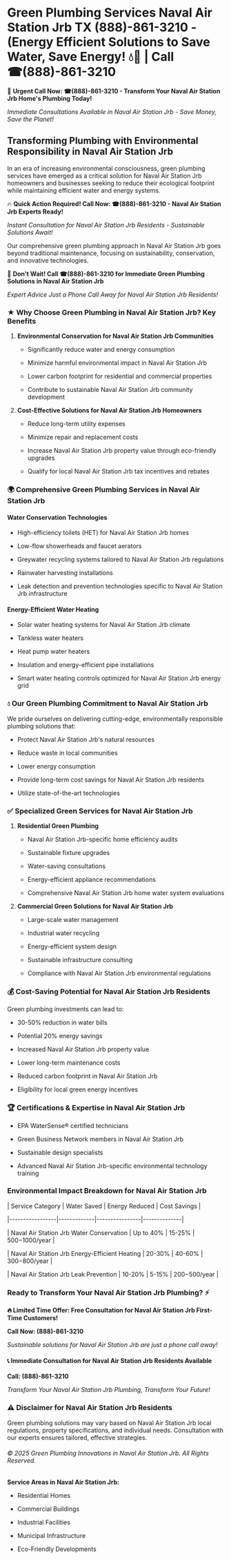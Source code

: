 # Green Plumbing Services Naval Air Station Jrb TX (888)-861-3210 - (Energy Efficient Solutions to Save Water, Save Energy! 💧🌿 | Call ☎(888)-861-3210

🚨 **Urgent Call Now: ☎(888)-861-3210 - Transform Your Naval Air Station Jrb Home's Plumbing Today!**
*Immediate Consultations Available in Naval Air Station Jrb - Save Money, Save the Planet!*

## Transforming Plumbing with Environmental Responsibility in Naval Air Station Jrb

In an era of increasing environmental consciousness, green plumbing services have emerged as a critical solution for Naval Air Station Jrb homeowners and businesses seeking to reduce their ecological footprint while maintaining efficient water and energy systems. 

🔥 **Quick Action Required! Call Now: ☎(888)-861-3210 - Naval Air Station Jrb Experts Ready!**
*Instant Consultation for Naval Air Station Jrb Residents - Sustainable Solutions Await!*

Our comprehensive green plumbing approach in Naval Air Station Jrb goes beyond traditional maintenance, focusing on sustainability, conservation, and innovative technologies.

🚨 **Don't Wait! Call ☎(888)-861-3210 for Immediate Green Plumbing Solutions in Naval Air Station Jrb**
*Expert Advice Just a Phone Call Away for Naval Air Station Jrb Residents!*

### ★ Why Choose Green Plumbing in Naval Air Station Jrb? Key Benefits

1. **Environmental Conservation for Naval Air Station Jrb Communities** 
   - Significantly reduce water and energy consumption
   - Minimize harmful environmental impact in Naval Air Station Jrb
   - Lower carbon footprint for residential and commercial properties
   - Contribute to sustainable Naval Air Station Jrb community development

2. **Cost-Effective Solutions for Naval Air Station Jrb Homeowners** 
   - Reduce long-term utility expenses
   - Minimize repair and replacement costs
   - Increase Naval Air Station Jrb property value through eco-friendly upgrades
   - Qualify for local Naval Air Station Jrb tax incentives and rebates

### 🌍 Comprehensive Green Plumbing Services in Naval Air Station Jrb

#### Water Conservation Technologies
- High-efficiency toilets (HET) for Naval Air Station Jrb homes
- Low-flow showerheads and faucet aerators
- Greywater recycling systems tailored to Naval Air Station Jrb regulations
- Rainwater harvesting installations
- Leak detection and prevention technologies specific to Naval Air Station Jrb infrastructure

#### Energy-Efficient Water Heating
- Solar water heating systems for Naval Air Station Jrb climate
- Tankless water heaters
- Heat pump water heaters
- Insulation and energy-efficient pipe installations
- Smart water heating controls optimized for Naval Air Station Jrb energy grid

### 💧 Our Green Plumbing Commitment to Naval Air Station Jrb

We pride ourselves on delivering cutting-edge, environmentally responsible plumbing solutions that:
- Protect Naval Air Station Jrb's natural resources
- Reduce waste in local communities
- Lower energy consumption
- Provide long-term cost savings for Naval Air Station Jrb residents
- Utilize state-of-the-art technologies

### ✅ Specialized Green Services for Naval Air Station Jrb

1. **Residential Green Plumbing**
   - Naval Air Station Jrb-specific home efficiency audits
   - Sustainable fixture upgrades
   - Water-saving consultations
   - Energy-efficient appliance recommendations
   - Comprehensive Naval Air Station Jrb home water system evaluations

2. **Commercial Green Solutions for Naval Air Station Jrb**
   - Large-scale water management
   - Industrial water recycling
   - Energy-efficient system design
   - Sustainable infrastructure consulting
   - Compliance with Naval Air Station Jrb environmental regulations

### 💰 Cost-Saving Potential for Naval Air Station Jrb Residents

Green plumbing investments can lead to:
- 30-50% reduction in water bills
- Potential 20% energy savings
- Increased Naval Air Station Jrb property value
- Lower long-term maintenance costs
- Reduced carbon footprint in Naval Air Station Jrb
- Eligibility for local green energy incentives

### 🏆 Certifications & Expertise in Naval Air Station Jrb

- EPA WaterSense® certified technicians
- Green Business Network members in Naval Air Station Jrb
- Sustainable design specialists
- Advanced Naval Air Station Jrb-specific environmental technology training

### Environmental Impact Breakdown for Naval Air Station Jrb

| Service Category | Water Saved | Energy Reduced | Cost Savings |
|-----------------|-------------|----------------|--------------|
| Naval Air Station Jrb Water Conservation | Up to 40% | 15-25% | $500-$1000/year |
| Naval Air Station Jrb Energy-Efficient Heating | 20-30% | 40-60% | $300-$800/year |
| Naval Air Station Jrb Leak Prevention | 10-20% | 5-15% | $200-$500/year |

### Ready to Transform Your Naval Air Station Jrb Plumbing? ⚡

**🔥 Limited Time Offer: Free Consultation for Naval Air Station Jrb First-Time Customers!**

**Call Now: (888)-861-3210**
*Sustainable solutions for Naval Air Station Jrb are just a phone call away!*

#### 📞 Immediate Consultation for Naval Air Station Jrb Residents Available

**Call: (888)-861-3210**
*Transform Your Naval Air Station Jrb Plumbing, Transform Your Future!*

### ⚠️ Disclaimer for Naval Air Station Jrb Residents

Green plumbing solutions may vary based on Naval Air Station Jrb local regulations, property specifications, and individual needs. Consultation with our experts ensures tailored, effective strategies.

###### © 2025 Green Plumbing Innovations in Naval Air Station Jrb. All Rights Reserved.

**Service Areas in Naval Air Station Jrb:** 
- Residential Homes
- Commercial Buildings
- Industrial Facilities
- Municipal Infrastructure
- Eco-Friendly Developments